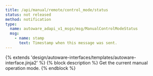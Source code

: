 ```yaml
---
title: /api/manual/remote/control_mode/status
status: not released
method: notification
type:
  name: autoware_adapi_v1_msgs/msg/ManualControlModeStatus
  msg:
    - name: stamp
      text: Timestamp when this message was sent.
---
```


{% extends 'design/autoware-interfaces/templates/autoware-interface.jinja2' %}
{% block description %}
Get the current manual operation mode.
{% endblock %}
